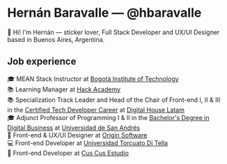 # Hernán Baravalle — @hbaravalle
👋 Hi! I'm Hernán — sticker lover, Full Stack Developer and UX/UI Designer based in Buenos Aires, Argentina.

## Job experience
🎓 MEAN Stack Instructor at [Bogotá Institute of Technology](https://bit.institute)\
📚 Learning Manager at [Hack Academy](https://ha.dev)\
📚 Specialization Track Leader and Head of the Chair of Front-end I, II & III in the [Certified Tech Developer Career](https://www.digitalhouse.com/ar/landing/descarga-de-programa-certified-tech-developer) at [Digital House Latam](https://www.digitalhouse.com/)\
🎓 Adjunct Professor of Programming I & II in the [Bachelor's Degree in Digital Business](https://udesa.edu.ar/escuela-de-negocios/licenciatura-en-negocios-digitales) at [Universidad de San Andrés](https://udesa.edu.ar/)\
📝 Front-end & UX/UI Designer at [Origin Software](https://www.originsw.com/)\
💻 Front-end Developer at [Universidad Torcuato Di Tella](https://www.utdt.edu/)\
🎨 Front-end Developer at [Cus Cus Estudio](http://cuscusdesign.com.ar/)
